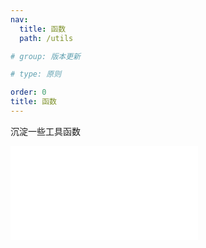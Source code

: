 ```yaml
---
nav:
  title: 函数
  path: /utils

# group: 版本更新

# type: 原则

order: 0
title: 函数
---
```


沉淀一些工具函数

<!-- ## date -->

<!-- <embed src="./docs/date.md"></embed> -->

<!-- 版本更新 -->

<embed src="./docs/version.md"></embed>
